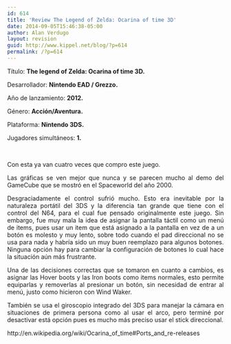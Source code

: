 ```yaml
---
id: 614
title: 'Review The Legend of Zelda: Ocarina of time 3D'
date: 2014-09-05T15:46:38-05:00
author: Alan Verdugo
layout: revision
guid: http://www.kippel.net/blog/?p=614
permalink: /?p=614
---
```

Título: **The legend of Zelda: Ocarina of time 3D.**

Desarrollador: **Nintendo EAD / Grezzo.**

Año de lanzamiento: **2012.**

Género: **Acción/Aventura.**

Plataforma: **Nintendo 3DS.**

Jugadores simultáneos: **1.**

&nbsp;

<p style="text-align: justify;">
  Con esta ya van cuatro veces que compro este juego.
</p>

<p style="text-align: justify;">
  Las gráficas se ven mejor que nunca y se parecen mucho al demo del GameCube que se mostró en el Spaceworld del año 2000.
</p>



<p style="text-align: justify;">
  Desgraciadamente el control sufrió mucho. Esto era inevitable por la naturaleza portátil del 3DS y la diferencia tan grande que tiene con el control del N64, para el cual fue pensado originalmente este juego. Sin embargo, fue muy mala la idea de asignar la pantalla táctil como un menú de items, pues usar un item que está asignado a la pantalla en vez de a un botón es molesto y muy lento, sobre todo cuando el pad direccional no se usa para nada y habría sido un muy buen reemplazo para algunos botones. Ninguna opción hay para cambiar la configuración de botones lo cual hace la situación aún más frustrante.
</p>

<p style="text-align: justify;">
  Una de las decisiones correctas que se tomaron en cuanto a cambios, es asignar las Hover boots y las Iron boots como items normales, esto permite equiparlas y removerlas al presionar un botón, sin necesidad de entrar al menú, justo como hicieron con Wind Waker.
</p>

<p style="text-align: justify;">
  También se usa el giroscopio integrado del 3DS para manejar la cámara en situaciones de primera persona como al usar el arco, pero terminé por desactivar está opción pues es mucho más preciso usar el stick direccional.
</p>

<p style="text-align: justify;">
</p>

<p style="text-align: justify;">
  http://en.wikipedia.org/wiki/Ocarina_of_time#Ports_and_re-releases
</p>